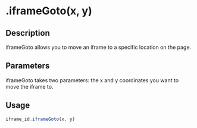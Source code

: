 # .iframeGoto(x, y)

## Description

iframeGoto allows you to move an iframe to a specific location on the page.

## Parameters

iframeGoto takes two parameters: the x and y coordinates you want to move the iframe to.

## Usage

```javascript
iframe_id.iframeGoto(x, y)
```
